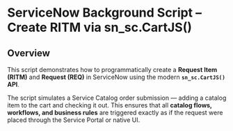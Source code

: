 # ServiceNow Background Script – Create RITM via sn_sc.CartJS()

## Overview
This script demonstrates how to programmatically create a **Request Item (RITM)** and **Request (REQ)** in ServiceNow using the modern **`sn_sc.CartJS()` API**.

The script simulates a Service Catalog order submission — adding a catalog item to the cart and checking it out. This ensures that all **catalog flows, workflows, and business rules** are triggered exactly as if the request were placed through the Service Portal or native UI.
